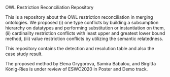 OWL Restriction Reconciliation Repository

This is a repository about the OWL restriction reconciliation in merging ontologies. 
We proposed (i) one type conflicts by building a subsumption hierarchy on datatypes and performing substitution or instantiation on them, (ii) cardinality restriction conflicts with least upper and greatest lower bound method, (iii) value restriction conflicts by utilizing the semantic relatedness. 

This repository contains the detection and resolution table and also the case study result.

The proposed method by Elena Grygorova, Samira Babalou, and Birgitta König-Ries is under review of ESWC2020 in Poster and Demo track.

